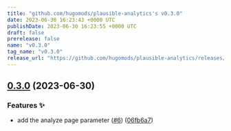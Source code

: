 ```yaml
---
title: "github.com/hugomods/plausible-analytics's v0.3.0"
date: 2023-06-30 16:23:43 +0000 UTC
publishDate: 2023-06-30 16:23:55 +0000 UTC
draft: false
prerelease: false
name: "v0.3.0"
tag_name: "v0.3.0"
release_url: "https://github.com/hugomods/plausible-analytics/releases/tag/v0.3.0"
---
```


## [0.3.0](https://github.com/hugomods/plausible-analytics/compare/v0.2.0...v0.3.0) (2023-06-30)


### Features ✨

* add the analyze page parameter ([#6](https://github.com/hugomods/plausible-analytics/issues/6)) ([06fb6a7](https://github.com/hugomods/plausible-analytics/commit/06fb6a73fcac8ffd56da7113e5802b5685ea7e31))
